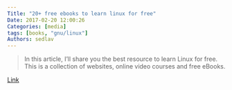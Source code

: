 ```yaml
---
Title: "20+ free ebooks to learn linux for free"
Date: 2017-02-20 12:00:26
Categories: [media]
tags: [books, "gnu/linux"]
Authors: sedlav
---
```


> In this article, I’ll share you the best resource to learn Linux for free. This is a collection of websites, online video courses and free eBooks.

[Link](https://itsfoss.com/learn-linux-for-free/)
